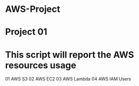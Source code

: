 # AWS-Project

# Project 01 
# This script will report the AWS resources usage
01 AWS S3
02 AWS EC2
03 AWS Lambda
04 AWS IAM Users
